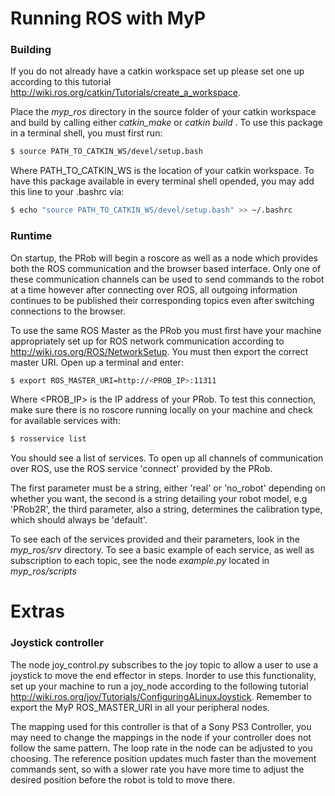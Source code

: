 # Running ROS with MyP
### Building
If you do not already have a catkin workspace set up please set one up according to this tutorial http://wiki.ros.org/catkin/Tutorials/create_a_workspace.

Place the *myp_ros* directory in the source folder of your catkin workspace and build by calling either *catkin_make* or *catkin build* . To use this package in a terminal shell, you must first run:
```sh
$ source PATH_TO_CATKIN_WS/devel/setup.bash
```
Where PATH_TO_CATKIN_WS is the location of your catkin workspace. To have this package available in every terminal shell opended, you may add this line to your .bashrc via:

```sh
$ echo "source PATH_TO_CATKIN_WS/devel/setup.bash" >> ~/.bashrc
```
### Runtime
On startup, the PRob will begin a roscore as well as a node which provides both the ROS communication and the browser based interface. Only one of these communication channels can be used to send commands to the robot at a time however after connecting over ROS, all outgoing information continues to be published their corresponding topics even after switching connections to the browser.

To use the same ROS Master as the PRob you must first have your machine appropriately set up for ROS network communication according to http://wiki.ros.org/ROS/NetworkSetup. You must then export the correct master URI. Open up a terminal and enter:

```sh
$ export ROS_MASTER_URI=http://<PROB_IP>:11311
```

Where <PROB_IP> is the IP address of your PRob. To test this connection, make sure there is no roscore running locally on your machine and check for available services with:

```sh
$ rosservice list
```

You should see a list of services. To open up all channels of communication over ROS, use the ROS service 'connect' provided by the PRob.

The first parameter must be a string, either 'real' or 'no_robot' depending on whether you want, the second is a string detailing your robot model, e.g 'PRob2R', the third parameter, also a string, determines the calibration type, which should always be 'default'.

To see each of the services provided and their parameters, look in the *myp_ros/srv* directory. To see a basic example of each service, as well as subscription to each topic, see the node *example.py* located in *myp_ros/scripts*

# Extras
### Joystick controller
The node joy_control.py subscribes to the joy topic to allow a user to use a joystick to move the end effector in steps. Inorder to use this functionality, set up your machine to run a joy_node according to the following tutorial http://wiki.ros.org/joy/Tutorials/ConfiguringALinuxJoystick. Remember to export the MyP ROS_MASTER_URI in all your peripheral nodes.

The mapping used for this controller is that of a Sony PS3 Controller, you may need to change the mappings in the node if your controller does not follow the same pattern. The loop rate in the node can be adjusted to you choosing. The reference position updates much faster than the movement commands sent, so with a slower rate you have more time to adjust the desired position before the robot is told to move there.
